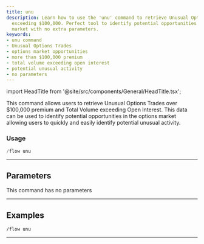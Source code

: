 ```yaml
---
title: unu
description: Learn how to use the 'unu' command to retrieve Unusual Options Trades
  exceeding $100,000. Perfect tool to identify potential opportunities in the options
  market with no extra parameters.
keywords:
- unu command
- Unusual Options Trades
- options market opportunities
- more than $100,000 premium
- total volume exceeding open interest
- potential unusual activity
- no parameters
---
```


import HeadTitle from '@site/src/components/General/HeadTitle.tsx';

<HeadTitle title="flow: unu - Discord Reference | OpenBB Bot Docs" />

This command allows users to retrieve Unusual Options Trades over $100,000 premium and Total Volume exceeding Open Interest. This data can be used to identify potential opportunities in the options market allowing users to quickly and easily identify potential unusual activity.

### Usage

```python wordwrap
/flow unu
```

---

## Parameters

This command has no parameters



---

## Examples

```
/flow unu
```

---
